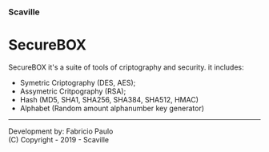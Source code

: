 ### Scaville
# SecureBOX

SecureBOX it's a suite of tools of criptography and security. it includes:
  - Symetric Criptography (DES, AES);
  - Assymetric Critpography (RSA);
  - Hash (MD5, SHA1, SHA256, SHA384, SHA512, HMAC)
  - Alphabet (Random amount alphanumber key generator)
---
Development by: Fabricio Paulo<br/>
(C) Copyright - 2019 - Scaville
